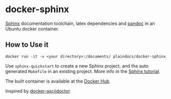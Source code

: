 # docker-sphinx
[Sphinx](http://sphinx-doc.org/) documentation toolchain, latex dependencies and [pandoc](http://johnmacfarlane.net/pandoc) in an Ubuntu docker container.

## How to Use it

    docker run -it -v <your directory>:/documents/ plaindocs/docker-sphinx

Use `sphinx-quickstart` to create a new Sphinx project, and the auto generated `Makefile` in an existing project. More info in the [Sphinx tutorial](http://sphinx-doc.org/tutorial.html).

The built container is available at the [Docker Hub](https://registry.hub.docker.com/u/plaindocs/docker-sphinx/).

Inspired by [docker-asciidoctor](https://github.com/asciidoctor/docker-asciidoctor).
